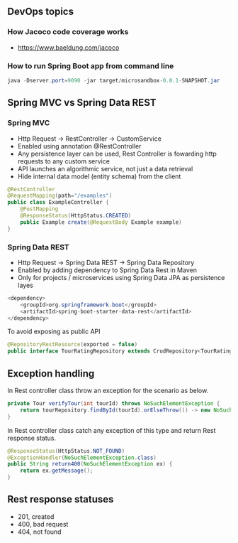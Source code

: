 ## DevOps topics
### How Jacoco code coverage works
- https://www.baeldung.com/jacoco
### How to run Spring Boot app from command line
```java
java -Dserver.port=9090 -jar target/microsandbox-0.0.1-SNAPSHOT.jar
```
## Spring MVC vs Spring Data REST
### Spring MVC
- Http Request -> RestController -> CustomService
- Enabled using annotation @RestController
- Any persistence layer can be used, Rest Controller is fowarding http requests to any custom service
- API launches an algorithmic service, not just a data retrieval
- Hide internal data model (entity schema) from the client
```java
@RestController
@RequestMapping(path="/examples")
public class ExampleController {
	@PostMapping
	@ResponseStatus(HttpStatus.CREATED)
	public Example create(@RequestBody Example example)
}
```
### Spring Data REST
- Http Request -> Spring Data REST -> Spring Data Repository
- Enabled by adding dependency to Spring Data Rest in Maven
- Only for projects / microservices using Spring Data JPA as persistence layes
```java
<dependency>
	<groupId>org.springframework.boot</groupId>
	<artifactId>spring-boot-starter-data-rest</artifactId>
</dependency>
```
To avoid exposing as public API
```java
@RepositoryRestResource(exported = false)
public interface TourRatingRepository extends CrudRepository<TourRating, TourRatingPk>
```
## Exception handling
In Rest controller class throw an exception for the scenario as below.
```java
private Tour verifyTour(int tourId) throws NoSuchElementException {
	return tourRepository.findById(tourId).orElseThrow(() -> new NoSuchElementException("Tour does not exist " + tourId));
}
```
In Rest controller class catch any exception of this type and return Rest response status.
```java
@ResponseStatus(HttpStatus.NOT_FOUND)
@ExceptionHandler(NoSuchElementException.class)
public String return400(NoSuchElementException ex) {
	return ex.getMessage();
}
```
## Rest response statuses
- 201, created
- 400, bad request
- 404, not found
